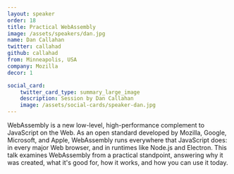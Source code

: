 ```yaml
---
layout: speaker
order: 18
title: Practical WebAssembly
image: /assets/speakers/dan.jpg
name: Dan Callahan
twitter: callahad
github: callahad
from: Minneapolis, USA
company: Mozilla
decor: 1

social_card:
    twitter_card_type: summary_large_image
    description: Session by Dan Callahan
    image: /assets/social-cards/speaker-dan.jpg
---
```


WebAssembly is a new low-level, high-performance complement to JavaScript on the Web. As an open standard developed by Mozilla, Google, Microsoft, and Apple, WebAssembly runs everywhere that JavaScript does: in every major Web browser, and in runtimes like Node.js and Electron. This talk examines WebAssembly from a practical standpoint, answering why it was created, what it's good for, how it works, and how you can use it today.

